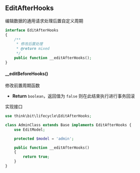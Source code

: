 ## EditAfterHooks

编辑数据的通用请求处理后置自定义周期

```php
interface EditAfterHooks
{
    /**
     * 修改后置处理
     * @return mixed
     */
    public function __editAfterHooks();
}
```

#### __editBeforeHooks()

修改前置周期函数

- **Return** `boolean`，返回值为 `false` 则在此结束执行进行事务回滚

实现接口

```php
use think\bit\lifecycle\EditAfterHooks;

class AdminClass extends Base implements EditAfterHooks {
    use EditModel;

    protected $model = 'admin';

    public function __editAfterHooks()
    {
        return true;
    }
}
```